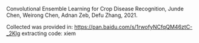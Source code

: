Convolutional Ensemble Learning for Crop Disease Recognition, Junde Chen, Weirong Chen, Adnan Zeb, Defu Zhang, 2021.

Collected was provided in: https://pan.baidu.com/s/1rwofyNCfqQM46ztC-_2Klg  extracting code: xiem 
